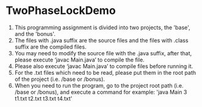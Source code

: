# TwoPhaseLockDemo
1. This programming assignment is divided into two projects, the 'base', and the 'bonus'.
2. The files with .java suffix are the source files and the files with .class suffix are the compiled files.
3. You may need to modify the source file with the .java suffix, after that, please execute ‘javac Main.java’ to compile the file.
4. Please also execute ‘javac Main.java’ to compile files before running it.
5. For the .txt files which need to be read, please put them in the root path of the project (i.e. /base or /bonus).
6. When you need to run the program, go to the project root path (i.e. /base or /bonus), and execute a command for example: 'java Main 3 t1.txt t2.txt t3.txt t4.txt'
